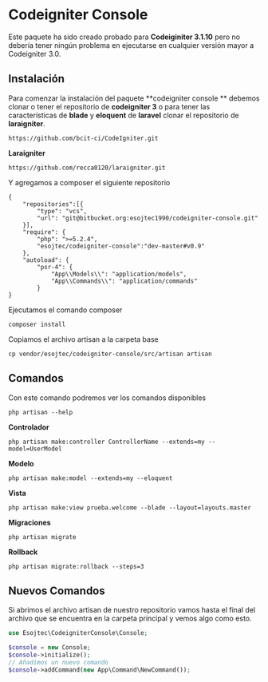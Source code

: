 # Codeigniter Console
Este paquete ha sido creado probado para **Codeiginiter 3.1.10** pero no debería tener ningún problema en ejecutarse en cualquier versión mayor a Codeigniter 3.0.

## Instalación 

Para comenzar la instalación del paquete **codeigniter console ** debemos clonar o tener el repositorio de **codeigniter 3** o para tener las características de **blade** y **eloquent** de **laravel**  clonar el repositorio de **laraigniter**.

```shell
https://github.com/bcit-ci/CodeIgniter.git
```
__Laraigniter__
```shell
https://github.com/recca0120/laraigniter.git
```
Y agregamos a composer el siguiente repositorio
```shell
{
	"repositories":[{
		"type": "vcs",
		"url": "git@bitbucket.org:esojtec1990/codeigniter-console.git"
	}],
	"require": {
		"php": ">=5.2.4",
		"esojtec/codeigniter-console":"dev-master#v0.9"
	},
	"autoload": {
		"psr-4": {
			"App\\Models\\": "application/models",
			"App\\Commands\\": "application/commands"
		}
}
```
Ejecutamos el comando composer
```shell
composer install
```
Copiamos el archivo artisan a la carpeta base
```shell
cp vendor/esojtec/codeigniter-console/src/artisan artisan
```
## Comandos
Con este comando podremos ver los comandos disponibles
```shell
php artisan --help
```
**Controlador**
```shell
php artisan make:controller ControllerName --extends=my --model=UserModel
```
**Modelo**
```shell
php artisan make:model --extends=my --eloquent
```
**Vista**
```shell
php artisan make:view prueba.welcome --blade --layout=layouts.master
```
**Migraciones**
```shell
php artisan migrate
```
**Rollback**
```shell
php artisan migrate:rollback --steps=3
```
## Nuevos Comandos
Si abrimos el archivo artisan de nuestro repositorio vamos hasta el final del archivo que se encuentra en la carpeta principal y vemos algo como esto.
```php
use Esojtec\CodeigniterConsole\Console;

$console = new Console;
$console->initialize();
// Añadimos un nuevo comando
$console->addCommand(new App\Command\NewCommand());
```